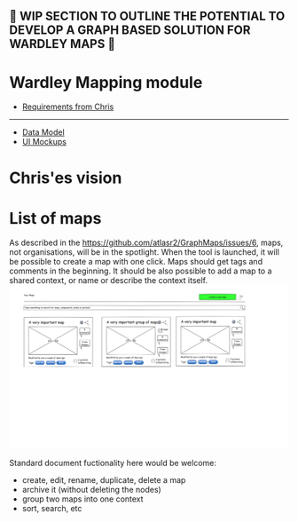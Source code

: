 ## :construction: WIP SECTION TO OUTLINE THE POTENTIAL TO DEVELOP A GRAPH BASED SOLUTION FOR WARDLEY MAPS :construction:

# Wardley Mapping module

- [Requirements from Chris](https://www.notion.so/The-new-tool-use-cases-a57986360b19470f8e9e8f3092f9d31f)

---

- [Data Model](MapsModel.md)
- [UI Mockups](UX/readme.md)



# Chris'es vision

# List of maps

As described in the https://github.com/atlasr2/GraphMaps/issues/6, maps, not organisations, will be in the spotlight. When the tool is launched, it will be possible to create a map with one click. Maps should get tags and comments in the beginning. It should be also possible to add a map to a shared context, or name or describe the context itself.
![Map List Sketch](images/maplist.png)

Standard document fuctionality here would be welcome:
 * create, edit, rename, duplicate, delete a map
 * archive it (without deleting the nodes)
 * group two maps into one context
 * sort, search, etc
